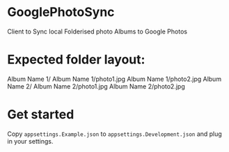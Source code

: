 # GooglePhotoSync
Client to Sync local Folderised photo Albums to Google Photos

# Expected folder layout:

Album Name 1/
Album Name 1/photo1.jpg
Album Name 1/photo2.jpg
Album Name 2/
Album Name 2/photo1.jpg
Album Name 2/photo2.jpg

# Get started
Copy `appsettings.Example.json` to `appsettings.Development.json` and plug in your settings.